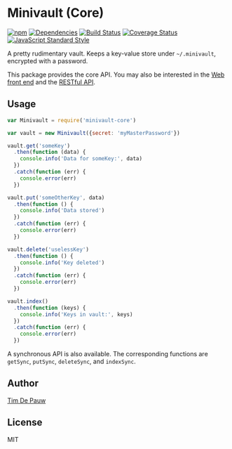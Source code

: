 # Minivault (Core)

[![npm](https://img.shields.io/npm/v/minivault-core.svg)](https://www.npmjs.com/package/minivault-core) [![Dependencies](https://img.shields.io/david/timdp/minivault-core.svg)](https://david-dm.org/timdp/minivault-core) [![Build Status](https://img.shields.io/travis/timdp/minivault-core.svg)](https://travis-ci.org/timdp/minivault-core) [![Coverage Status](https://img.shields.io/coveralls/timdp/minivault-core.svg)](https://coveralls.io/r/timdp/minivault-core) [![JavaScript Standard Style](https://img.shields.io/badge/code%20style-standard-brightgreen.svg)](https://github.com/feross/standard)

A pretty rudimentary vault. Keeps a key-value store under `~/.minivault`,
encrypted with a password.

This package provides the core API.
You may also be interested in the
[Web front end](https://www.npmjs.com/package/minivault)
and the
[RESTful API](https://www.npmjs.com/package/minivault-rest).

## Usage

```js
var Minivault = require('minivault-core')

var vault = new Minivault({secret: 'myMasterPassword'})

vault.get('someKey')
  .then(function (data) {
    console.info('Data for someKey:', data)
  })
  .catch(function (err) {
    console.error(err)
  })

vault.put('someOtherKey', data)
  .then(function () {
    console.info('Data stored')
  })
  .catch(function (err) {
    console.error(err)
  })

vault.delete('uselessKey')
  .then(function () {
    console.info('Key deleted')
  })
  .catch(function (err) {
    console.error(err)
  })

vault.index()
  .then(function (keys) {
    console.info('Keys in vault:', keys)
  })
  .catch(function (err) {
    console.error(err)
  })
```

A synchronous API is also available. The corresponding functions are
`getSync`, `putSync`, `deleteSync`, and `indexSync`.

## Author

[Tim De Pauw](https://tmdpw.eu/)

## License

MIT
